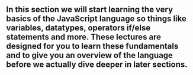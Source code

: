 ## In this section we will start learning the very basics of the JavaScript language so things like variables, datatypes, operators if/else statements and more. These lectures are designed for you to learn these fundamentals and to give you an overview of the language before we actually dive deeper in later sections.